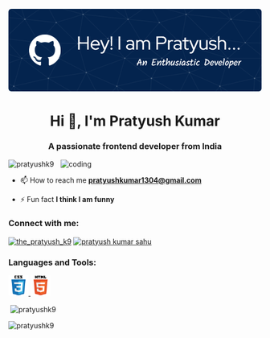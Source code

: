 ![Header](./github-header-image.png)
<h1 align="center">Hi 👋, I'm Pratyush Kumar</h1>
<h3 align="center">A passionate frontend developer from India</h3>
<img align="right" alt="coding" src="https://user-images.githubusercontent.com/69011963/137184767-79a13ec7-1bb3-4341-a6da-3a149c9c159a.gif" width=400px>


<p align="left"> <img src="https://komarev.com/ghpvc/?username=pratyushk9&label=Profile%20views&color=0e75b6&style=flat" alt="pratyushk9" /> </p>

- 📫 How to reach me **pratyushkumar1304@gmail.com**

- ⚡ Fun fact **I think I am funny**

<h3 align="left">Connect with me:</h3>
<p align="left">
<a href="https://twitter.com/the_pratyush_k9" target="blank"><img align="center" src="https://raw.githubusercontent.com/rahuldkjain/github-profile-readme-generator/master/src/images/icons/Social/twitter.svg" alt="the_pratyush_k9" height="30" width="40" /></a>
<a href="https://linkedin.com/in/pratyush kumar sahu" target="blank"><img align="center" src="https://raw.githubusercontent.com/rahuldkjain/github-profile-readme-generator/master/src/images/icons/Social/linked-in-alt.svg" alt="pratyush kumar sahu" height="30" width="40" /></a>
</p>

<h3 align="left">Languages and Tools:</h3>
<p align="left"> <a href="https://www.w3schools.com/css/" target="_blank" rel="noreferrer"> <img src="https://raw.githubusercontent.com/devicons/devicon/master/icons/css3/css3-original-wordmark.svg" alt="css3" width="40" height="40"/> </a> <a href="https://www.w3.org/html/" target="_blank" rel="noreferrer"> <img src="https://raw.githubusercontent.com/devicons/devicon/master/icons/html5/html5-original-wordmark.svg" alt="html5" width="40" height="40"/> </a> </p>

<p>&nbsp;<img align="center" src="https://github-readme-stats.vercel.app/api?username=pratyushk9&show_icons=true&locale=en" alt="pratyushk9" /></p>

<p><img align="center" src="https://github-readme-streak-stats.herokuapp.com/?user=pratyushk9&" alt="pratyushk9" /></p>

